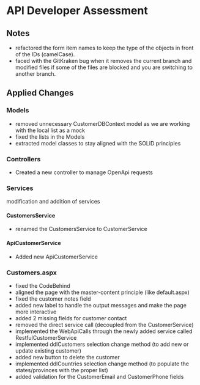 # API Developer Assessment

## Notes

* refactored the form item names to keep the type of the objects in front of the IDs (camelCase).
* faced with the GitKraken bug when it removes the current branch and modified files if some of the files are blocked and you are switching to another branch.

## Applied Changes

### Models

* removed unnecessary CustomerDBContext model as we are working with the local list as a mock
* fixed the lists in the Models
* extracted model classes to stay aligned with the SOLID principles

### Controllers

* Created a new controller to manage OpenApi requests

### Services

modification and addition of services

#### CustomersService

* renamed the CustomersService to CustomerService

#### ApiCustomerService

* Added new ApiCustomerService

### Customers.aspx

* fixed the CodeBehind
* aligned the page with the master-content principle (like default.aspx)
* fixed the customer notes field
* added new label to handle the output messages and make the page more interactive
* added 2 missing fields for customer contact
* removed the direct service call (decoupled from the CustomerService)
* implemented the WebApiCalls through the newly added service called RestfulCustomerService
* implemented ddlCustomers selection change method (to add new or update existing customer)
* added new button to delete the customer
* implemented ddlCountries selection change method (to populate the states/provinces with the proper list)
* added validation for the CustomerEmail and CustomerPhone fields
